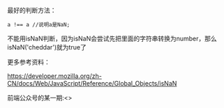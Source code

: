  最好的判断方法：
 ```
 a !== a //说明a是NaN;  
 ```
 不能用isNaN判断，因为isNaN会尝试先把里面的字符串转换为number，那么isNaN('cheddar')就为true了

 更多参考资料：

 <https://developer.mozilla.org/zh-CN/docs/Web/JavaScript/Reference/Global_Objects/isNaN>

 前端公众号的某一期:<>